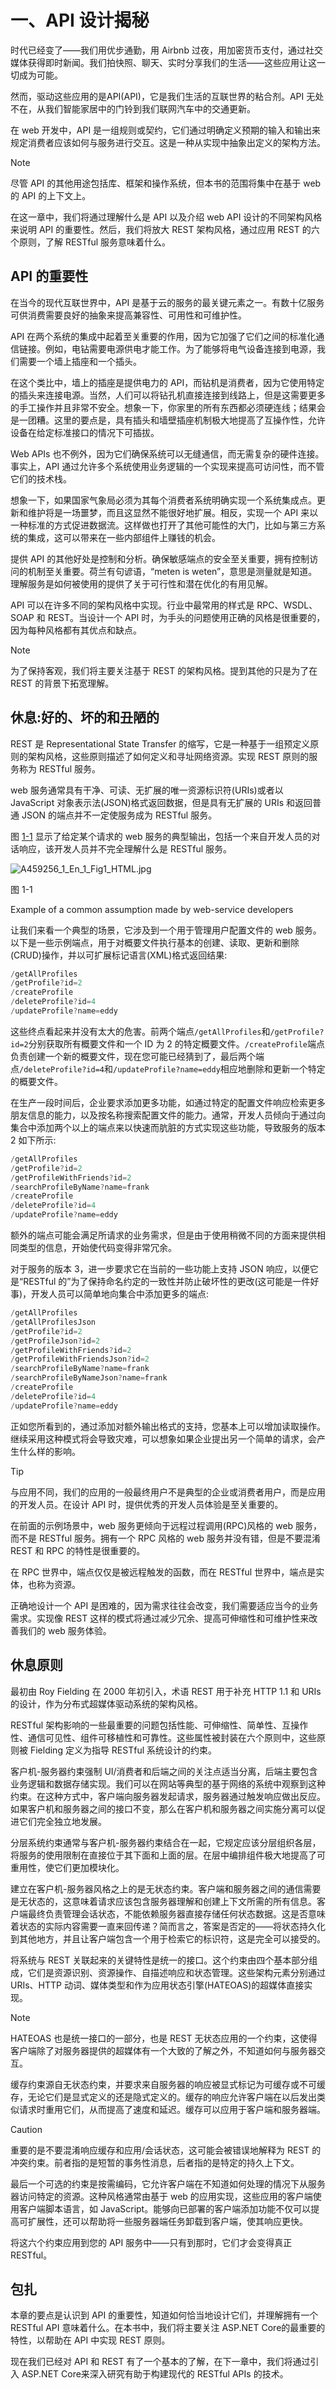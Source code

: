 # 一、API 设计揭秘

时代已经变了——我们用优步通勤，用 Airbnb 过夜，用加密货币支付，通过社交媒体获得即时新闻。我们拍快照、聊天、实时分享我们的生活——这些应用让这一切成为可能。

然而，驱动这些应用的是API(API)，它是我们生活的互联世界的粘合剂。API 无处不在，从我们智能家居中的门铃到我们联网汽车中的交通更新。

在 web 开发中，API 是一组规则或契约，它们通过明确定义预期的输入和输出来规定消费者应该如何与服务进行交互。这是一种从实现中抽象出定义的架构方法。

Note

尽管 API 的其他用途包括库、框架和操作系统，但本书的范围将集中在基于 web 的 API 的上下文上。

在这一章中，我们将通过理解什么是 API 以及介绍 web API 设计的不同架构风格来说明 API 的重要性。然后，我们将放大 REST 架构风格，通过应用 REST 的六个原则，了解 RESTful 服务意味着什么。

## API 的重要性

在当今的现代互联世界中，API 是基于云的服务的最关键元素之一。有数十亿服务可供消费需要良好的抽象来提高兼容性、可用性和可维护性。

API 在两个系统的集成中起着至关重要的作用，因为它加强了它们之间的标准化通信链接。例如，电钻需要电源供电才能工作。为了能够将电气设备连接到电源，我们需要一个墙上插座和一个插头。

在这个类比中，墙上的插座是提供电力的 API，而钻机是消费者，因为它使用特定的插头来连接电源。当然，人们可以将钻孔机直接连接到线路上，但是这需要更多的手工操作并且非常不安全。想象一下，你家里的所有东西都必须硬连线；结果会是一团糟。这里的要点是，具有插头和墙壁插座机制极大地提高了互操作性，允许设备在给定标准接口的情况下可插拔。

Web APIs 也不例外，因为它们确保系统可以无缝通信，而无需复杂的硬件连接。事实上，API 通过允许多个系统使用业务逻辑的一个实现来提高可访问性，而不管它们的技术栈。

想象一下，如果国家气象局必须为其每个消费者系统明确实现一个系统集成点。更新和维护将是一场噩梦，而且这显然不能很好地扩展。相反，实现一个 API 来以一种标准的方式促进数据流。这样做也打开了其他可能性的大门，比如与第三方系统的集成，这可以带来在一些内部组件上赚钱的机会。

提供 API 的其他好处是控制和分析。确保敏感端点的安全至关重要，拥有控制访问的机制至关重要。荷兰有句谚语，“meten is weten”，意思是测量就是知道。理解服务是如何被使用的提供了关于可行性和潜在优化的有用见解。

API 可以在许多不同的架构风格中实现。行业中最常用的样式是 RPC、WSDL、SOAP 和 REST。当设计一个 API 时，为手头的问题使用正确的风格是很重要的，因为每种风格都有其优点和缺点。

Note

为了保持客观，我们将主要关注基于 REST 的架构风格。提到其他的只是为了在 REST 的背景下拓宽理解。

## 休息:好的、坏的和丑陋的

REST 是 Representational State Transfer 的缩写，它是一种基于一组预定义原则的架构风格，这些原则描述了如何定义和寻址网络资源。实现 REST 原则的服务称为 RESTful 服务。

web 服务通常具有干净、可读、无扩展的唯一资源标识符(URIs)或者以 JavaScript 对象表示法(JSON)格式返回数据，但是具有无扩展的 URIs 和返回普通 JSON 的端点并不一定使服务成为 RESTful 服务。

图 [1-1](#Fig1) 显示了给定某个请求的 web 服务的典型输出，包括一个来自开发人员的对话响应，该开发人员并不完全理解什么是 RESTful 服务。

![A459256_1_En_1_Fig1_HTML.jpg](img/A459256_1_En_1_Fig1_HTML.jpg)

图 1-1

Example of a common assumption made by web-service developers

让我们来看一个典型的场景，它涉及到一个用于管理用户配置文件的 web 服务。以下是一些示例端点，用于对概要文件执行基本的创建、读取、更新和删除(CRUD)操作，并以可扩展标记语言(XML)格式返回结果:

```cs
/getAllProfiles
/getProfile?id=2
/createProfile
/deleteProfile?id=4
/updateProfile?name=eddy

```

这些终点看起来并没有太大的危害。前两个端点`/getAllProfiles`和`/getProfile?id=2`分别获取所有概要文件和一个 ID 为 2 的特定概要文件。`/createProfile`端点负责创建一个新的概要文件，现在您可能已经猜到了，最后两个端点`/deleteProfile?id=4`和`/updateProfile?name=eddy`相应地删除和更新一个特定的概要文件。

在生产一段时间后，企业要求添加更多功能，如通过特定的配置文件响应检索更多朋友信息的能力，以及按名称搜索配置文件的能力。通常，开发人员倾向于通过向集合中添加两个以上的端点来以快速而肮脏的方式实现这些功能，导致服务的版本 2 如下所示:

```cs
/getAllProfiles
/getProfile?id=2
/getProfileWithFriends?id=2
/searchProfileByName?name=frank
/createProfile
/deleteProfile?id=4
/updateProfile?name=eddy

```

额外的端点可能会满足所请求的业务需求，但是由于使用稍微不同的方面来提供相同类型的信息，开始使代码变得非常冗余。

对于服务的版本 3，进一步要求它在当前的一些功能上支持 JSON 响应，以便它是“RESTful 的”为了保持命名约定的一致性并防止破坏性的更改(这可能是一件好事)，开发人员可以简单地向集合中添加更多的端点:

```cs
/getAllProfiles
/getAllProfilesJson
/getProfile?id=2
/getProfileJson?id=2
/getProfileWithFriends?id=2
/getProfileWithFriendsJson?id=2
/searchProfileByName?name=frank
/searchProfileByNameJson?name=frank
/createProfile
/deleteProfile?id=4
/updateProfile?name=eddy

```

正如您所看到的，通过添加对额外输出格式的支持，您基本上可以增加读取操作。继续采用这种模式将会导致灾难，可以想象如果企业提出另一个简单的请求，会产生什么样的影响。

Tip

与应用不同，我们的应用的一般最终用户不是典型的企业或消费者用户，而是应用的开发人员。在设计 API 时，提供优秀的开发人员体验是至关重要的。

在前面的示例场景中，web 服务更倾向于远程过程调用(RPC)风格的 web 服务，而不是 RESTful 服务。拥有一个 RPC 风格的 web 服务并没有错，但是不要混淆 REST 和 RPC 的特性是很重要的。

在 RPC 世界中，端点仅仅是被远程触发的函数，而在 RESTful 世界中，端点是实体，也称为资源。

正确地设计一个 API 是困难的，因为需求往往会改变，我们需要适应当今的业务需求。实现像 REST 这样的模式将通过减少冗余、提高可伸缩性和可维护性来改善我们的 web 服务体验。

## 休息原则

最初由 Roy Fielding 在 2000 年初引入，术语 REST 用于补充 HTTP 1.1 和 URIs 的设计，作为分布式超媒体驱动系统的架构风格。

RESTful 架构影响的一些最重要的问题包括性能、可伸缩性、简单性、互操作性、通信可见性、组件可移植性和可靠性。这些属性被封装在六个原则中，这些原则被 Fielding 定义为指导 RESTful 系统设计的约束。

客户机-服务器约束强制 UI/消费者和后端之间的关注点适当分离，后端主要包含业务逻辑和数据存储实现。我们可以在网站等典型的基于网络的系统中观察到这种约束。在这种方式中，客户端向服务器发起请求，服务器通过触发响应做出反应。如果客户机和服务器之间的接口不变，那么在客户机和服务器之间实施分离可以促进它们完全独立地发展。

分层系统约束通常与客户机-服务器约束结合在一起，它规定应该分层组织各层，将服务的使用限制在直接位于其下面和上面的层。在层中编排组件极大地提高了可重用性，使它们更加模块化。

建立在客户机-服务器风格之上的是无状态约束。客户端和服务器之间的通信需要是无状态的，这意味着请求应该包含服务器理解和创建上下文所需的所有信息。客户端最终负责管理会话状态，不能依赖服务器直接存储任何状态数据。这是否意味着状态的实际内容需要一直来回传递？简而言之，答案是否定的——将状态持久化到其他地方，并且让客户端包含一个用于检索它的标识符，这是完全可以接受的。

将系统与 REST 关联起来的关键特性是统一的接口。这个约束由四个基本部分组成，它们是资源识别、资源操作、自描述响应和状态管理。这些架构元素分别通过 URIs、HTTP 动词、媒体类型和作为应用状态引擎(HATEOAS)的超媒体直接实现。

Note

HATEOAS 也是统一接口的一部分，也是 REST 无状态应用的一个约束，这使得客户端除了对服务器提供的超媒体有一个大致的了解之外，不知道如何与服务器交互。

缓存约束源自无状态约束，并要求来自服务器的响应被显式标记为可缓存或不可缓存，无论它们是显式定义的还是隐式定义的。缓存的响应允许客户端在以后发出类似请求时重用它们，从而提高了速度和延迟。缓存可以应用于客户端和服务器端。

Caution

重要的是不要混淆响应缓存和应用/会话状态，这可能会被错误地解释为 REST 的冲突约束。前者指的是短暂的事务性消息，后者指的是特定的持久上下文。

最后一个可选的约束是按需编码，它允许客户端在不知道如何处理的情况下从服务器访问特定的资源。这种风格通常由基于 web 的应用实现，这些应用的客户端使用客户端脚本语言，如 JavaScript。能够向已部署的客户端添加功能不仅可以提高可扩展性，还可以帮助将一些服务器端任务卸载到客户端，使其响应更快。

将这六个约束应用到您的 API 服务中——只有到那时，它们才会变得真正 RESTful。

## 包扎

本章的要点是认识到 API 的重要性，知道如何恰当地设计它们，并理解拥有一个 RESTful API 意味着什么。在本书中，我们将主要关注 ASP.NET Core的最重要的特性，以帮助在 API 中实现 REST 原则。

现在我们已经对 API 和 REST 有了一个基本的了解，在下一章中，我们将通过引入 ASP.NET Core来深入研究有助于构建现代的 RESTful APIs 的技术。